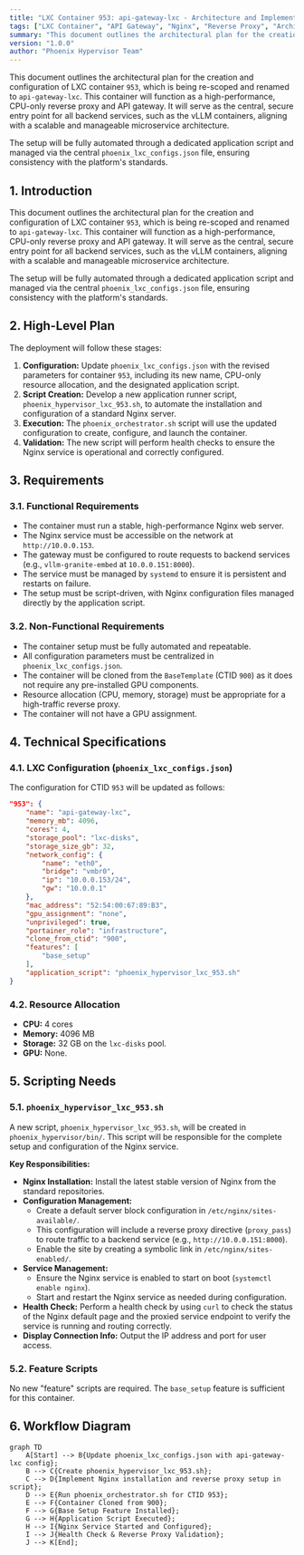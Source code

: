 ```yaml
---
title: "LXC Container 953: api-gateway-lxc - Architecture and Implementation Plan"
tags: ["LXC Container", "API Gateway", "Nginx", "Reverse Proxy", "Architecture", "Implementation Plan", "Phoenix Hypervisor"]
summary: "This document outlines the architectural plan for the creation and configuration of LXC container `953`, named `api-gateway-lxc`. This container will function as a high-performance, CPU-only reverse proxy and API gateway, serving as the central, secure entry point for all backend services."
version: "1.0.0"
author: "Phoenix Hypervisor Team"
---
```


This document outlines the architectural plan for the creation and configuration of LXC container `953`, which is being re-scoped and renamed to `api-gateway-lxc`. This container will function as a high-performance, CPU-only reverse proxy and API gateway. It will serve as the central, secure entry point for all backend services, such as the vLLM containers, aligning with a scalable and manageable microservice architecture.

The setup will be fully automated through a dedicated application script and managed via the central `phoenix_lxc_configs.json` file, ensuring consistency with the platform's standards.

## 1. Introduction

This document outlines the architectural plan for the creation and configuration of LXC container `953`, which is being re-scoped and renamed to `api-gateway-lxc`. This container will function as a high-performance, CPU-only reverse proxy and API gateway. It will serve as the central, secure entry point for all backend services, such as the vLLM containers, aligning with a scalable and manageable microservice architecture.

The setup will be fully automated through a dedicated application script and managed via the central `phoenix_lxc_configs.json` file, ensuring consistency with the platform's standards.

## 2. High-Level Plan

The deployment will follow these stages:

1.  **Configuration:** Update `phoenix_lxc_configs.json` with the revised parameters for container `953`, including its new name, CPU-only resource allocation, and the designated application script.
2.  **Script Creation:** Develop a new application runner script, `phoenix_hypervisor_lxc_953.sh`, to automate the installation and configuration of a standard Nginx server.
3.  **Execution:** The `phoenix_orchestrator.sh` script will use the updated configuration to create, configure, and launch the container.
4.  **Validation:** The new script will perform health checks to ensure the Nginx service is operational and correctly configured.

## 3. Requirements

### 3.1. Functional Requirements

- The container must run a stable, high-performance Nginx web server.
- The Nginx service must be accessible on the network at `http://10.0.0.153`.
- The gateway must be configured to route requests to backend services (e.g., `vllm-granite-embed` at `10.0.0.151:8000`).
- The service must be managed by `systemd` to ensure it is persistent and restarts on failure.
- The setup must be script-driven, with Nginx configuration files managed directly by the application script.

### 3.2. Non-Functional Requirements

- The container setup must be fully automated and repeatable.
- All configuration parameters must be centralized in `phoenix_lxc_configs.json`.
- The container will be cloned from the `BaseTemplate` (CTID `900`) as it does not require any pre-installed GPU components.
- Resource allocation (CPU, memory, storage) must be appropriate for a high-traffic reverse proxy.
- The container will not have a GPU assignment.

## 4. Technical Specifications

### 4.1. LXC Configuration (`phoenix_lxc_configs.json`)

The configuration for CTID `953` will be updated as follows:

```json
"953": {
    "name": "api-gateway-lxc",
    "memory_mb": 4096,
    "cores": 4,
    "storage_pool": "lxc-disks",
    "storage_size_gb": 32,
    "network_config": {
        "name": "eth0",
        "bridge": "vmbr0",
        "ip": "10.0.0.153/24",
        "gw": "10.0.0.1"
    },
    "mac_address": "52:54:00:67:89:B3",
    "gpu_assignment": "none",
    "unprivileged": true,
    "portainer_role": "infrastructure",
    "clone_from_ctid": "900",
    "features": [
        "base_setup"
    ],
    "application_script": "phoenix_hypervisor_lxc_953.sh"
}
```

### 4.2. Resource Allocation

-   **CPU:** 4 cores
-   **Memory:** 4096 MB
-   **Storage:** 32 GB on the `lxc-disks` pool.
-   **GPU:** None.

## 5. Scripting Needs

### 5.1. `phoenix_hypervisor_lxc_953.sh`

A new script, `phoenix_hypervisor_lxc_953.sh`, will be created in `phoenix_hypervisor/bin/`. This script will be responsible for the complete setup and configuration of the Nginx service.

**Key Responsibilities:**

-   **Nginx Installation:** Install the latest stable version of Nginx from the standard repositories.
-   **Configuration Management:**
    -   Create a default server block configuration in `/etc/nginx/sites-available/`.
    -   This configuration will include a reverse proxy directive (`proxy_pass`) to route traffic to a backend service (e.g., `http://10.0.0.151:8000`).
    -   Enable the site by creating a symbolic link in `/etc/nginx/sites-enabled/`.
-   **Service Management:**
    -   Ensure the Nginx service is enabled to start on boot (`systemctl enable nginx`).
    -   Start and restart the Nginx service as needed during configuration.
-   **Health Check:** Perform a health check by using `curl` to check the status of the Nginx default page and the proxied service endpoint to verify the service is running and routing correctly.
-   **Display Connection Info:** Output the IP address and port for user access.

### 5.2. Feature Scripts

No new "feature" scripts are required. The `base_setup` feature is sufficient for this container.

## 6. Workflow Diagram

```mermaid
graph TD
    A[Start] --> B{Update phoenix_lxc_configs.json with api-gateway-lxc config};
    B --> C{Create phoenix_hypervisor_lxc_953.sh};
    C --> D{Implement Nginx installation and reverse proxy setup in script};
    D --> E{Run phoenix_orchestrator.sh for CTID 953};
    E --> F{Container Cloned from 900};
    F --> G{Base Setup Feature Installed};
    G --> H{Application Script Executed};
    H --> I{Nginx Service Started and Configured};
    I --> J{Health Check & Reverse Proxy Validation};
    J --> K[End];